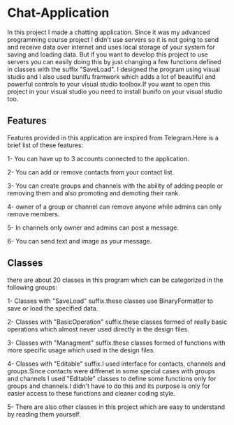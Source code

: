 # Chat-Application
In this project I made a chatting application.
Since it was my advanced programming course project I didn't use servers so it is not going to send and receive data over internet and uses local storage of your system for saving and loading data.
But if you want to develop this project to use servers you can easily doing this by just changing a few functions defined in classes with the suffix "SaveLoad".
I designed the program using visual studio and I also used bunifu framwork which adds a lot of beautiful and powerful controls to your visual studio toolbox.If you want to open this project in your visual studio you need to install bunifo on your visual studio too.

## Features
Features provided in this application are inspired from Telegram.Here is a brief list of these features:

1- You can have up to 3 accounts connected to the application.

2- You can add or remove contacts from your contact list.

3- You can create groups and channels with the ability of adding people or removing them and also promoting and demoting their rank.

4- owner of a group or channel can remove anyone while admins can only remove members.

5- In channels only owner and admins can post a message.

6- You can send text and image as your message.

## Classes
there are about 20 classes in this program which can be categorized in the following groups:

1- Classes with "SaveLoad" suffix.these classes use BinaryFormatter to save or load the specified data.

2- Classes with "BasicOperation" suffix.these classes formed of really basic operations which almost never used directly in the design files.

3- Classes with "Managment" suffix.these classes formed of functions with more specific usage which used in the design files.

4- Classes with "Editable" suffix.I used interface for contacts, channels and groups.Since contacts were diffrenet in some special cases with groups and channels I used "Editable" classes
to define some functions only for groups and channels.I didn't have to do this and its purpose is only for easier access to these functions and cleaner coding style.

5- There are also other classes in this project which are easy to understand by reading them yourself.
